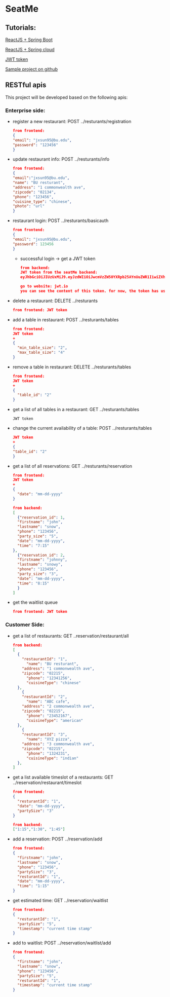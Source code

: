 # SeatMe

## Tutorials: 
[ReactJS + Spring Boot](https://developer.okta.com/blog/2018/07/19/simple-crud-react-and-spring-boot#add-a-jpa-domain-model)

[ReactJS + Spring cloud](https://spring.io/guides/tutorials/react-and-spring-data-rest)

[JWT token](https://jwt.io/)

[Sample project on github](https://github.com/sqshq/piggymetrics)

## RESTful apis

This project will be developed based on the following apis: 

### Enterprise side: 

* register a new restaurant: POST ../resturants/registration 
  ```json
  from frontend:
  {
  "email": "jxsun95@bu.edu",
  "password": "123456"
  }
  ```

* update restaurant info: POST ../resturants/info 
  ```json
  from frontend:
  {
  "email":"jxsun95@bu.edu",
  "name": "BU resturant",
  "address": "1 commonwealth ave",
  "zipcode": "02134",
  "phone": "123456",
  "cuisine_type": "chinese",
  "photo": "url"
  }
  ```

* restaurant login: POST ../resturants/basicauth 

  ```json
  from frontend:
  {
  "email": "jxsun95@bu.edu",
  "password": 123456
  }
  ```

  * successful login -> get a JWT token

    ```json
    from backend:
    JWT token from the seatMe backend: 
    eyJhbGciOiJIUzUxMiJ9.eyJzdWIiOiJwcmVzZW50YXRpb25AYnUuZWR1IiwiZXhwIjoxNTg1ODYxNTA1LCJpYXQiOjE1ODUyNTY3MDV9.OTZPiuSXSImhNqDa05WNn7ljARPRetkEavKycNkbxdHmjw0GWXt_pviqK9w6VEawiduULGV4K_nOuwvwiXkRxA
    
    go to website: jwt.io
    you can see the content of this token. for now, the token has user email

    ```

* delete a restaurant: DELETE ../resturants

  ```json
  from frontend: JWT token
  ```

* add a table in restaurant:   POST ../resturants/tables

  ```json
  from frontend:
  JWT token 
  +
  {
    "min_table_size": "2",
    "max_table_size": "4"
  }
  ```

* remove a table in restaurant:  DELETE ../resturants/tables

  ```json
  from frontend: 
  JWT token 
  +
  {
    "table_id": "2"
  }
  ```

* get a list of all tables in a restaurant: GET ../resturants/tables

  ```
  JWT token
  ```

* change the current availability of a table: POST ../resturants/tables

  ```json
  JWT token 
  +
  {
  "table_id": "2"
  }
  ```

* get a list of all reservations: GET ../resturants/reservation

  ```json
  from frontend:
  JWT token
  +
  {
    "date": "mm-dd-yyyy"
  }
  ```

  ```json
  from backend:
  [
    {"reservation_id": 1,
    "firstname": "john",
    "lastname": "snow",
    "phone": "123456",
    "party_size": "5",
    "date": "mm-dd-yyyy",	
    "time": "7:15"
  },
    {"reservation_id": 2,
    "firstname": "johnny",
    "lastname": "snowy",
    "phone": "123456",
    "party_size": "3",
    "date": "mm-dd-yyyy",	
    "time": "8:15"
    }
  ]
  ```

* get the waitlist queue

  ```json
  from frontend: JWT token
  ```

  

### Customer Side:

* get a list of restaurants:  GET ..reservation/restaurant/all

  ```json
  from backend:
  [
    {
      "restaurantId": "1",
  		"name": "BU resturant",
      "address": "1 commonwealth ave",
      "zipcode": "02215",
  		"phone": "12341256",
  		"cuisineType": "chinese"
    },
      {
      "restaurantId": "2",
  		"name": "ABC cafe",
      "address": "2 commonwealth ave",
      "zipcode": "02215",
  		"phone": "23452167",
  		"cuisineType": "american"
    },
      {
      "restaurantId": "3",
  		"name": "XYZ pizza",
      "address": "3 commonwealth ave",
      "zipcode": "02215",
  		"phone": "1324231",
  		"cuisineType": "indian"
    },
  ]
  ```

* get a list available timeslot of a restaurants: GET ../reservation/restaurant/timeslot

  ```json
  from frontend: 
  {
    "resturantId": "1",
    "date": "mm-dd-yyyy",
    "partySize": "3"
  }
  ```

  ```json
  from backend:
  ["1:15","1:30", "1:45"]
  ```

* add a reservation: POST ../reservation/add

  ```json
  from frontend:
  {
    "firstname": "john",
    "lastname": "snow",
    "phone": "123456",
    "partySize": "3",
    "resturantId": "1",
    "date": "mm-dd-yyyy",
    "time": "1:15"
  }
  ```

* get estimated time: GET ../reservation/waitlist

  ```json
  from frontend:
  {
    "resturantId": "1",
    "partySize": "5",
    "timestamp": "current time stamp"
  }
  ```

* add to waitlist: POST ../reservation/waitlist/add

  ```json
  from frontend:
  {
    "firstname": "john",
    "lastname": "snow",
    "phone": "123456",
    "partySize": "5",
    "resturantId": "1",
    "timestamp": "current time stamp"
  }
  ```

  
  

